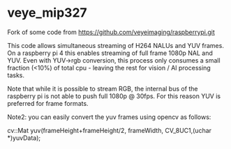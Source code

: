 # veye_mip327
Fork of some code from https://github.com/veyeimaging/raspberrypi.git

This code allows simultaneous streaming of H264 NALUs and YUV frames.  On a raspberry pi 4 this enables streaming of full frame 1080p NAL and YUV.  Even with YUV->rgb conversion, this process only consumes a small fraction (<10%) of total cpu - leaving the rest for vision / AI processing tasks.

Note that while it is possible to stream RGB, the internal bus of the raspberry pi is not able to push full 1080p @ 30fps.  For this reason YUV is preferred for frame formats.

Note2: you can easily convert the yuv frames using opencv as follows:
  
   cv::Mat yuv(frameHeight+frameHeight/2, frameWidth, CV_8UC1,(uchar *)yuvData);
   
